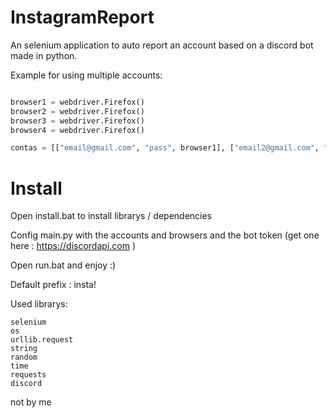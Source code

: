 # InstagramReport
An selenium application to auto report an account based on a discord bot made in python.

Example for using multiple accounts:
```python

browser1 = webdriver.Firefox()
browser2 = webdriver.Firefox()
browser3 = webdriver.Firefox()
browser4 = webdriver.Firefox()

contas = [["email@gmail.com", "pass", browser1], ["email2@gmail.com", "pass", browser2], ["email3@gmail.com", "pass", browser3], ["email4@gmail.com", "pass", browser4]]

```

# Install

Open install.bat to install librarys / dependencies

Config main.py with the accounts and browsers and the bot token (get one here : https://discordapi.com )

Open run.bat and enjoy :)

Default prefix : insta!


Used librarys:
```
selenium
os
urllib.request
string
random
time
requests
discord
```
not by me
